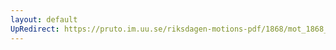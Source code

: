 ```yaml
---
layout: default
UpRedirect: https://pruto.im.uu.se/riksdagen-motions-pdf/1868/mot_1868__fk__21/mot_1868__fk__21-001.pdf
---
```

